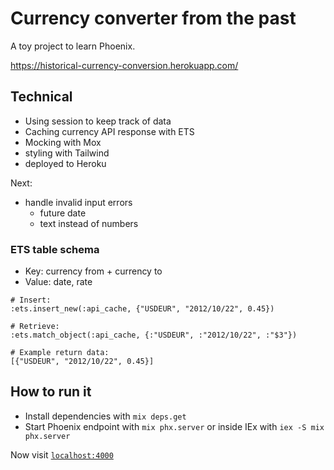 # Currency converter from the past

A toy project to learn Phoenix.

https://historical-currency-conversion.herokuapp.com/

## Technical

- Using session to keep track of data
- Caching currency API response with ETS
- Mocking with Mox
- styling with Tailwind
- deployed to Heroku

Next:
- handle invalid input errors
  - future date
  - text instead of numbers


### ETS table schema

- Key: currency from + currency to
- Value: date, rate

```
# Insert:
:ets.insert_new(:api_cache, {"USDEUR", "2012/10/22", 0.45})

# Retrieve:
:ets.match_object(:api_cache, {:"USDEUR", :"2012/10/22", :"$3"})

# Example return data:
[{"USDEUR", "2012/10/22", 0.45}]
```


## How to run it

* Install dependencies with `mix deps.get`
* Start Phoenix endpoint with `mix phx.server` or inside IEx with `iex -S mix phx.server`

Now visit [`localhost:4000`](http://localhost:4000)
